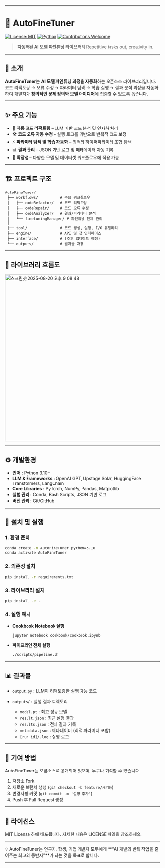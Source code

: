 
---

# 🚀 AutoFineTuner

[![License: MIT](https://img.shields.io/badge/License-MIT-green.svg)](LICENSE)
[![Python](https://img.shields.io/badge/python-3.10+-blue.svg)]()
[![Contributions Welcome](https://img.shields.io/badge/contributions-welcome-brightgreen.svg)]()

> **자동화된 AI 모델 파인튜닝 라이브러리**
> Repetitive tasks out, creativity in.

---

## 📌 소개

**AutoFineTuner**는 **AI 모델 파인튜닝 과정을 자동화**하는 오픈소스 라이브러리입니다.
코드 리팩토링 → 오류 수정 → 파라미터 탐색 → 학습 실행 → 결과 분석 과정을 자동화하여
개발자가 **창의적인 문제 정의와 모델 아이디어**에 집중할 수 있도록 돕습니다.

---

## ✨ 주요 기능

* 🔄 **자동 코드 리팩토링** – LLM 기반 코드 분석 및 인자화 처리
* 🛠️ **코드 오류 자동 수정** – 실행 로그를 기반으로 반복적 코드 보정
* ⚡ **파라미터 탐색 및 학습 자동화** – 최적의 하이퍼파라미터 조합 탐색
* 📊 **결과 관리** – JSON 기반 로그 및 메타데이터 자동 기록
* 🧩 **확장성** – 다양한 모델 및 데이터셋 워크플로우에 적용 가능

---

## 🏗️ 프로젝트 구조

```
AutoFineTuner/
 ├── workflows/          # 주요 워크플로우
 │   ├── codeRefactor/   # 코드 리팩토링
 │   ├── codeRepair/     # 코드 오류 수정
 │   ├── codeAnalyzer/   # 결과/파라미터 분석
 │   └── finetuningManager/ # 파인튜닝 전체 관리
 │
 ├── tool/               # 코드 생성, 실행, I/O 유틸리티
 ├── engine/             # API 및 챗 인터페이스
 ├── interface/          # (추후 업데이트 예정)
 └── outputs/            # 결과물 저장
```
---

## 📌 라이브러리 흐름도

<img width="910" height="542" alt="스크린샷 2025-08-20 오후 9 08 48" src="https://github.com/user-attachments/assets/a270ee63-42b6-40d4-afaf-3add8e137f8a" />


---

## ⚙️ 개발환경

* **언어** : Python 3.10+
* **LLM & Frameworks** : OpenAI GPT, Upstage Solar, HuggingFace Transformers, LangChain
* **Core Libraries** : PyTorch, NumPy, Pandas, Matplotlib
* **실험 관리** : Conda, Bash Scripts, JSON 기반 로그
* **버전 관리** : Git/GitHub

---

## 🚀 설치 및 실행

### 1. 환경 준비

```bash
conda create -n AutoFineTuner python=3.10
conda activate AutoFineTuner
```

### 2. 의존성 설치

```bash
pip install -r requirements.txt
```

### 3. 라이브러리 설치

```bash
pip install -e .
```

### 4. 실행 예시

* **Cookbook Notebook 실행**

  ```bash
  jupyter notebook cookbook/cookbook.ipynb
  ```
* **파이프라인 전체 실행**

  ```bash
  ./scripts/pipeline.sh
  ```

---

## 📊 결과물

* `output.py` : LLM이 리팩토링한 실행 가능 코드
* `outputs/` : 실행 결과 디렉토리

  * `model.pt` : 최고 성능 모델
  * `result.json` : 최근 실행 결과
  * `results.json` : 전체 결과 기록
  * `metadata.json` : 메타데이터 (최적 파라미터 포함)
  * `[run_id]/.log` : 실행 로그

---

## 🤝 기여 방법

AutoFineTuner는 오픈소스로 공개되어 있으며, 누구나 기여할 수 있습니다.

1. 저장소 Fork
2. 새로운 브랜치 생성 (`git checkout -b feature/새기능`)
3. 변경사항 커밋 (`git commit -m '설명 추가'`)
4. Push 후 Pull Request 생성

---

## 📄 라이선스

MIT License 하에 배포됩니다. 자세한 내용은 [LICENSE](LICENSE) 파일을 참조하세요.

---

💡 AutoFineTuner는 연구자, 학생, 기업 개발자 모두에게 \*\*“AI 개발의 반복 작업을 줄여주는 최고의 동반자”\*\*가 되는 것을 목표로 합니다.

---
